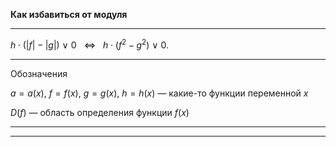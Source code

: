 **Как избавиться от модуля**

--- ---

$h \cdot ( |f| - |g| ) \ \vee \ 0 \ \ \ \Longleftrightarrow \ \ \ h \cdot ( f^2 - g^2 ) \ \vee \ 0$.

--- ---
Обозначения

$a = a(x)$, $f = f(x)$, $g = g(x)$, $h = h(x)$ — какие-то функции переменной $x$

$D(f)$ — область определения функции $f(x)$

--- ---
--- ---
